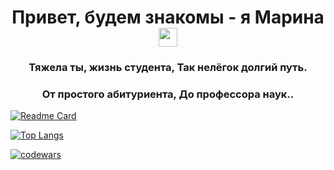 <h1 align="center">Привет, будем знакомы - я Марина</a> 
 <img src="https://github.com/blackcater/blackcater/raw/main/images/Hi.gif" height="30"/></h1>
 <h3 align="center" font-style="italic">Тяжела ты, жизнь студента, Так нелёгок долгий путь.</h3>
 <h3 align="center">От простого абитуриента, До профессора наук..</h3>
                    
                

<!-- Источник: https://poembook.ru/poem/966156 -->
<!--
**gutmalina/gutmalina** is a ✨ _special_ ✨ repository because its `README.md` (this file) appears on your GitHub profile.

Here are some ideas to get you started:

- 🔭 I’m currently working on ...
- 🌱 I’m currently learning ...
- 👯 I’m looking to collaborate on ...
- 🤔 I’m looking for help with ...
- 💬 Ask me about ...
- 📫 How to reach me: ...
- 😄 Pronouns: ...
- ⚡ Fun fact: ...
-->
<!-- Ссылки -->
<!-- на репозиторий -->
[![Readme Card](https://github-readme-stats.vercel.app/api/pin/?username=gutmalina&repo=russian-travel)](https://github.com/gutmalina/russian-travel)

<!-- на статистику подровная версия -->
[![Top Langs](https://github-readme-stats.vercel.app/api/top-langs/?username=gutmalina)](https://github.com/gutmalina/github-readme-stats)

<!-- на Codewars Большой (large):   -->
[![codewars](https://www.codewars.com/users/gutmalina/badges/large)](https://www.codewars.com/users/gutmalina/badges/large)   



<!-- не используется -->

<!-- ### Hi there 👋 -->

<!---ссылка на статистику Для компактной версии-->
<!-- [![Top Langs](https://github-readme-stats.vercel.app/api/top-langs/?username=gutmalina&layout=compact)](https://github.com/gutmalina/github-readme-stats) -->

<!-- ссылка на Codewars Маленький (small):   -->
<!-- [![codewars](https://www.codewars.com/users/gutmalina/badges/small)](https://www.codewars.com/users/gutmalina/badges/small)  -->

<!-- ссылка на Codewars Крошечный (micro):   -->
<!-- [![codewars](https://www.codewars.com/users/gutmalina/badges/micro)](https://www.codewars.com/users/gutmalina/badges/micro) -->
